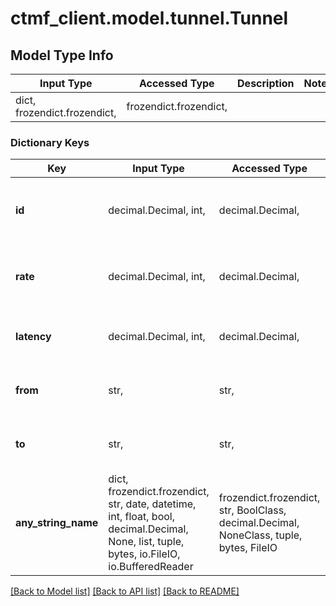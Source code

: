 # ctmf_client.model.tunnel.Tunnel

## Model Type Info

 Input Type                   | Accessed Type          | Description | Notes 
------------------------------|------------------------|-------------|-------
 dict, frozendict.frozendict, | frozendict.frozendict, |             |

### Dictionary Keys

 Key                 | Input Type                                                                                                                                  | Accessed Type                                                                           | Description                                                        | Notes                                     
---------------------|---------------------------------------------------------------------------------------------------------------------------------------------|-----------------------------------------------------------------------------------------|--------------------------------------------------------------------|-------------------------------------------
 **id**              | decimal.Decimal, int,                                                                                                                       | decimal.Decimal,                                                                        | The tunnel identifier                                              | [optional] value must be a 32 bit integer 
 **rate**            | decimal.Decimal, int,                                                                                                                       | decimal.Decimal,                                                                        | The transmission rate as bits/s                                    | [optional] value must be a 64 bit integer 
 **latency**         | decimal.Decimal, int,                                                                                                                       | decimal.Decimal,                                                                        | The required maximum latency                                       | [optional]                                
 **from**            | str,                                                                                                                                        | str,                                                                                    | The name of the input domain or host                               | [optional]                                
 **to**              | str,                                                                                                                                        | str,                                                                                    | The name of the output domain or host                              | [optional]                                
 **any_string_name** | dict, frozendict.frozendict, str, date, datetime, int, float, bool, decimal.Decimal, None, list, tuple, bytes, io.FileIO, io.BufferedReader | frozendict.frozendict, str, BoolClass, decimal.Decimal, NoneClass, tuple, bytes, FileIO | any string name can be used but the value must be the correct type | [optional]                                

[[Back to Model list]](../../README.md#documentation-for-models) [[Back to API list]](../../README.md#documentation-for-api-endpoints) [[Back to README]](../../README.md)

